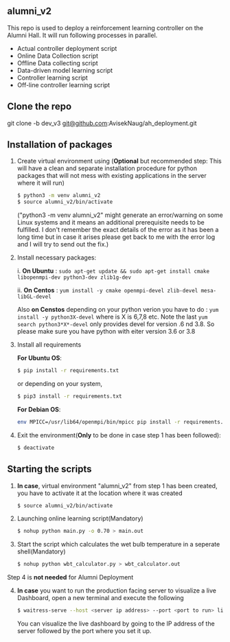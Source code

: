 ## alumni_v2

This repo is used to deploy a reinforcement learning controller on the Alumni Hall. It will run following processes in parallel.

* Actual controller deployment script
* Online Data Collection script
* Offline Data collecting script
* Data-driven model learning script
* Controller learning script
* Off-line controller learning script

## Clone the repo

git clone -b dev_v3 git@github.com:AvisekNaug/ah_deployment.git

## Installation of packages

1. Create virtual environment using (**Optional** but recommended step: This will have a clean and separate installation procedure for python packages that will not mess with existing applications in the server where it will run)
	```bash
	$ python3 -m venv alumni_v2
	$ source alumni_v2/bin/activate
	```
	("python3 -m venv alumni_v2" might generate an error/warning on some Linux systems and it means an additional prerequisite needs to be fulfilled. I don't remember the exact details of the error as it has been a long time but in case it arises please get back to me with the error log and I will try to send out the fix.)

2. Install necessary packages: 

	i. **On Ubuntu** : ```sudo apt-get update && sudo apt-get install cmake libopenmpi-dev python3-dev zlib1g-dev```

	ii. **On Centos** : ```yum install -y cmake openmpi-devel zlib-devel mesa-libGL-devel```

	Also **on Censtos** depending on your python verion you have to do : ```yum install -y python3X-devel``` where is X is 6,7,8 etc. Note the last ```yum search python3*X*-devel``` only provides devel for version .6 nd 3.8. So please make sure you have python with eiter version 3.6 or 3.8


3. Install all requirements

	**For Ubuntu OS**:
	```bash
	$ pip install -r requirements.txt
	```
	or depending on your system,
	```bash
	$ pip3 install -r requirements.txt
	```
	
	**For Debian OS**:
	```bash
	env MPICC=/usr/lib64/openmpi/bin/mpicc pip install -r requirements.txt
	```

4. Exit the environment(**Only** to be done in case step 1 has been followed):
	```bash
	$ deactivate
	```

## Starting the scripts

1. **In case**, virtual environment "alumni_v2" from step 1 has been created, you have to activate it at the location where it was created
	```bash
	$ source alumni_v2/bin/activate
	```

1. Launching online learning script(Mandatory)
	```bash
	$ nohup python main.py -o 0.70 > main.out
	```

2. Start the script which calculates the wet bulb temperature in a seperate shell(Mandatory)
	```bash
	$ nohup python wbt_calculator.py > wbt_calculator.out
	```
Step 4 is **not needed** for Alumni Deployment

4. **In case** you want to run the production facing server to visualize a live Dashboard, open a new terminal and execute the following
	```bash
	$ waitress-serve --host <server ip address> --port <port to run> live_plot:app.server
	```

	You can visualize the live dashboard by going to the IP address of the server followed by the port where you set it up.

<!-- 3. Install jupyter notebook extensions for rich extensions: Navigate to "Extensions" after notebook launch to enable desired extensions like Hinterland, Cell Collapse etc
	```bash
	pip install notebook
	pip install jupyter_contrib_nbextensions
	jupyter contrib nbextension install --user
	pip install jupyter_nbextensions_configurator
	jupyter nbextensions_configurator enable --user
	``` -->